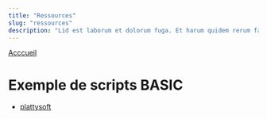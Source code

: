 ```yaml
---
title: "Ressources"
slug: "ressources"
description: "Lid est laborum et dolorum fuga. Et harum quidem rerum facilis est et expeditasi distinctio. Nam libero tempore, cum soluta nobis est eligendi optio cumque nihilse impedit quo minus id quod amets untra dolor amet sad. Sed ut"
---
```


[Acccueil](/)

# Exemple de scripts BASIC
- [plattysoft](https://github.com/plattysoft/Modern-MSX-BASIC-Game-Dev/tree/main/examples)

